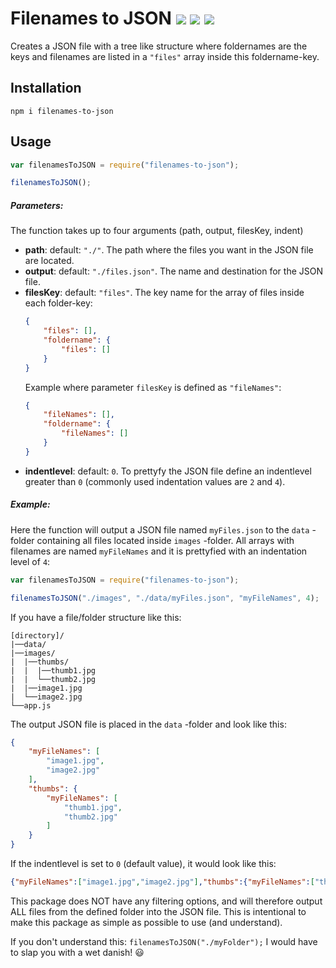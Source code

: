 # Filenames to JSON  ![](https://img.shields.io/badge/Just-made-brightgreen) ![](https://img.shields.io/badge/badges-because-informational) ![](https://img.shields.io/badge/I-can-orange)

Creates a JSON file with a tree like structure where foldernames are the keys and filenames are listed in a `"files"` array inside this foldername-key.

## Installation
`npm i filenames-to-json`

## Usage
```javascript
var filenamesToJSON = require("filenames-to-json");

filenamesToJSON();
```

##### Parameters:

The function takes up to four arguments (path, output, filesKey, indent)

- **path**: default: `"./"`. The path where the files you want in the JSON file are located.
- **output**: default: `"./files.json"`. The name and destination for the JSON file.
- **filesKey**: default: `"files"`. The key name for the array of files inside each folder-key:
    ```json
    {
        "files": [],
        "foldername": {
            "files": []
        }
    }
    ```
    Example where parameter `filesKey` is defined as `"fileNames"`:
    ```json
    {
        "fileNames": [],
        "foldername": {
            "fileNames": []
        }
    }
    ```
- **indentlevel**: default: `0`. To prettyfy the JSON file define an indentlevel greater than `0` (commonly used indentation values are `2` and `4`).

##### Example:
Here the function will output a JSON file named `myFiles.json` to the `data` -folder containing all files located inside `images` -folder. All arrays with filenames are named `myFileNames` and it is prettyfied with an indentation level of `4`:
```javascript
var filenamesToJSON = require("filenames-to-json");

filenamesToJSON("./images", "./data/myFiles.json", "myFileNames", 4);
```
If you have a file/folder structure like this:
```
[directory]/
|──data/
|──images/
|  |──thumbs/
|  |  |──thumb1.jpg
|  |  └──thumb2.jpg
|  |──image1.jpg
|  └──image2.jpg
└──app.js
```
The output JSON file is placed in the `data` -folder and look like this:
```json
{
    "myFileNames": [
        "image1.jpg",
        "image2.jpg"
    ],
    "thumbs": {
        "myFileNames": [
            "thumb1.jpg",
            "thumb2.jpg"
        ]
    }
}
```
If the indentlevel is set to `0` (default value), it would look like this:
```json
{"myFileNames":["image1.jpg","image2.jpg"],"thumbs":{"myFileNames":["thumb1.jpg","thumb2.jpg"]}}
```

This package does NOT have any filtering options, and will therefore output ALL files from the defined folder into the JSON file. This is intentional to make this package as simple as possible to use (and understand).

If you don't understand this: `filenamesToJSON("./myFolder");` I would have to slap you with a wet danish! :smiley: